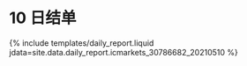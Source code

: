 # 10 日结单

{% include  templates/daily_report.liquid jdata=site.data.daily_report.icmarkets_30786682_20210510 %}